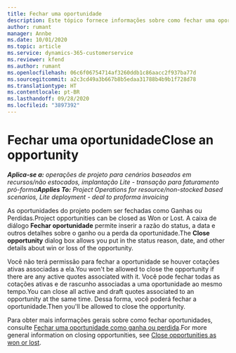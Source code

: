 ```yaml
---
title: Fechar uma oportunidade
description: Este tópico fornece informações sobre como fechar uma oportunidade do projeto.
author: rumant
manager: Annbe
ms.date: 10/01/2020
ms.topic: article
ms.service: dynamics-365-customerservice
ms.reviewer: kfend
ms.author: rumant
ms.openlocfilehash: 06c6f06754714af3260ddb1c86aacc2f937ba77d
ms.sourcegitcommit: a2c3cd49a3b667b8b5edaa31788b4b9b1f728d78
ms.translationtype: HT
ms.contentlocale: pt-BR
ms.lasthandoff: 09/28/2020
ms.locfileid: "3897392"
---
```

# <a name="close-an-opportunity"></a><span data-ttu-id="47b32-103">Fechar uma oportunidade</span><span class="sxs-lookup"><span data-stu-id="47b32-103">Close an opportunity</span></span>

<span data-ttu-id="47b32-104">_**Aplica-se a:** operações de projeto para cenários baseados em recursos/não estocados, implantação Lite - transação para faturamento pró-forma_</span><span class="sxs-lookup"><span data-stu-id="47b32-104">_**Applies To:** Project Operations for resource/non-stocked based scenarios, Lite deployment - deal to proforma invoicing_</span></span>

<span data-ttu-id="47b32-105">As oportunidades do projeto podem ser fechadas como Ganhas ou Perdidas.</span><span class="sxs-lookup"><span data-stu-id="47b32-105">Project opportunities can be closed as Won or Lost.</span></span> <span data-ttu-id="47b32-106">A caixa de diálogo **Fechar oportunidade** permite inserir a razão do status, a data e outros detalhes sobre o ganho ou a perda da oportunidade.</span><span class="sxs-lookup"><span data-stu-id="47b32-106">The **Close opportunity** dialog box allows you put in the status reason, date, and other details about win or loss of the opportunity.</span></span>

<span data-ttu-id="47b32-107">Você não terá permissão para fechar a oportunidade se houver cotações ativas associadas a ela.</span><span class="sxs-lookup"><span data-stu-id="47b32-107">You won't be allowed to close the opportunity if there are any active quotes associated with it.</span></span> <span data-ttu-id="47b32-108">Você pode fechar todas as cotações ativas e de rascunho associadas a uma oportunidade ao mesmo tempo.</span><span class="sxs-lookup"><span data-stu-id="47b32-108">You can close all active and draft quotes associated to an opportunity at the same time.</span></span> <span data-ttu-id="47b32-109">Dessa forma, você poderá fechar a oportunidade.</span><span class="sxs-lookup"><span data-stu-id="47b32-109">Then you'll be allowed to close the opportunity.</span></span>

<span data-ttu-id="47b32-110">Para obter mais informações gerais sobre como fechar oportunidades, consulte [Fechar uma oportunidade como ganha ou perdida](https://docs.microsoft.com/dynamics365/sales-enterprise/close-opportunity-won-lost-sales).</span><span class="sxs-lookup"><span data-stu-id="47b32-110">For more general information on closing opportunities, see [Close opportunities as won or lost](https://docs.microsoft.com/dynamics365/sales-enterprise/close-opportunity-won-lost-sales).</span></span>
